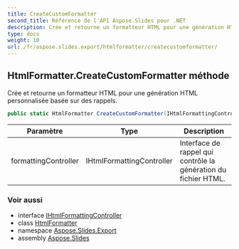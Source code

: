 ```yaml
---
title: CreateCustomFormatter
second_title: Référence de l'API Aspose.Slides pour .NET
description: Crée et retourne un formatteur HTML pour une génération HTML personnalisée basée sur des rappels.
type: docs
weight: 10
url: /fr/aspose.slides.export/htmlformatter/createcustomformatter/
---
```


## HtmlFormatter.CreateCustomFormatter méthode

Crée et retourne un formatteur HTML pour une génération HTML personnalisée basée sur des rappels.

```csharp
public static HtmlFormatter CreateCustomFormatter(IHtmlFormattingController formattingController)
```

| Paramètre | Type | Description |
| --- | --- | --- |
| formattingController | IHtmlFormattingController | Interface de rappel qui contrôle la génération du fichier HTML. |

### Voir aussi

* interface [IHtmlFormattingController](../../ihtmlformattingcontroller)
* class [HtmlFormatter](../../htmlformatter)
* namespace [Aspose.Slides.Export](../../htmlformatter)
* assembly [Aspose.Slides](../../../)

<!-- NE PAS ÉDITER : généré par xmldocmd pour Aspose.Slides.dll -->